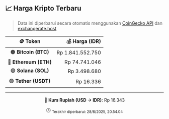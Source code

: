 

<!-- HARGA_KRIPTO -->
## 📈 Harga Kripto Terbaru

> Data ini diperbarui secara otomatis menggunakan [CoinGecko API](https://www.coingecko.com/) dan [exchangerate.host](https://exchangerate.host/)

<div align="center">

| 🪙 Token | 💰 Harga (IDR) |
|:------:|---------------:|
| 🟠 **Bitcoin (BTC)**   | Rp 1.841.552.750 |
| 🔵 **Ethereum (ETH)**  | Rp 74.741.046 |
| 🟣 **Solana (SOL)**    | Rp 3.498.680 |
| 🟢 **Tether (USDT)**   | Rp 16.336 |

---

💱 **Kurs Rupiah (USD → IDR)**: Rp 16.343

🕒 <sub>Terakhir diperbarui: 28/8/2025, 20.54.04</sub>

</div>
<!-- /HARGA_KRIPTO -->